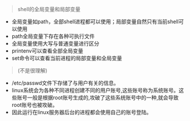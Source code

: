 > shell的全局变量和局部变量
- 全局变量如path，全部shell进程都可以使用；局部变量自然只有当前shell可以使用
- path全局变量下存在各种可执行文件
- 全局变量使用大写与普通变量进行区分
- printenv可以查看全部全局变量
- set命令可以查看当前进程的局部变量和全局变量

> (不是很理解)
- /etc/passwd文件下存储了与用户有关的信息。
- linux系统会为各种不同进程创建不同的用户账号,这些账号称为系统账号。这些账号一般是根据root账号生成的,攻破了这些系统账号中的一种,就会导致root账号也被攻破。
- 因此运行在linux服务器后台的进程都会使用自己的账号登陆。
